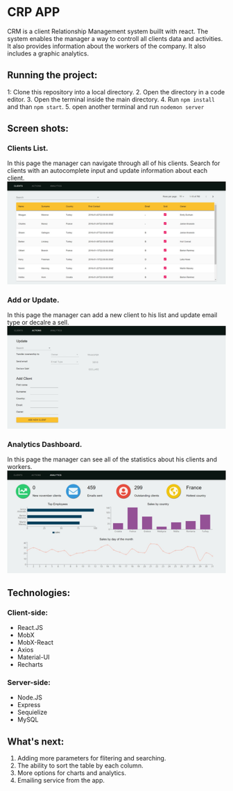 # CRP APP

CRM is a client Relationship Management system buillt with react. The system enables the manager a way to controll all clients data and activities. It also provides information about the workers of the company. It also includes a graphic analytics.

## Running the project:
1: Clone this repository into a local directory.
2. Open the directory in a code editor.
3. Open the terminal inside the main directory.
4. Run `npm install` and than `npm start`.
5. open another terminal and run `nodemon server`

## Screen shots:

### Clients List.
In this page the manager can navigate through all of his clients. Search for clients with an autocomplete input and update information about each client.
![alt text](https://github.com/IdanShalem/CRM-APP/blob/master/screenshots/Clients%20list.jpg "Clients list")

### Add or Update.
In this page the manager can add a new client to his list and update email type or decalre a sell.
![alt text](https://github.com/IdanShalem/CRM-APP/blob/master/screenshots/Add%20or%20update%20client.jpg "Add or update")

### Analytics Dashboard.
In this page the manager can see all of the statistics about his clients and workers.
![alt text](https://github.com/IdanShalem/CRM-APP/blob/master/screenshots/Analytics%20dashboard.jpg "Analytics dashboard")

## Technologies:

### Client-side:
* React.JS
* MobX
* MobX-React
* Axios
* Material-UI
* Recharts

### Server-side:
* Node.JS
* Express
* Sequielize
* MySQL

## What's next:
1. Adding more parameters for flitering and searching.
2. The ability to sort the table by each column.
3. More options for charts and analytics.
4. Emailing service from the app.


